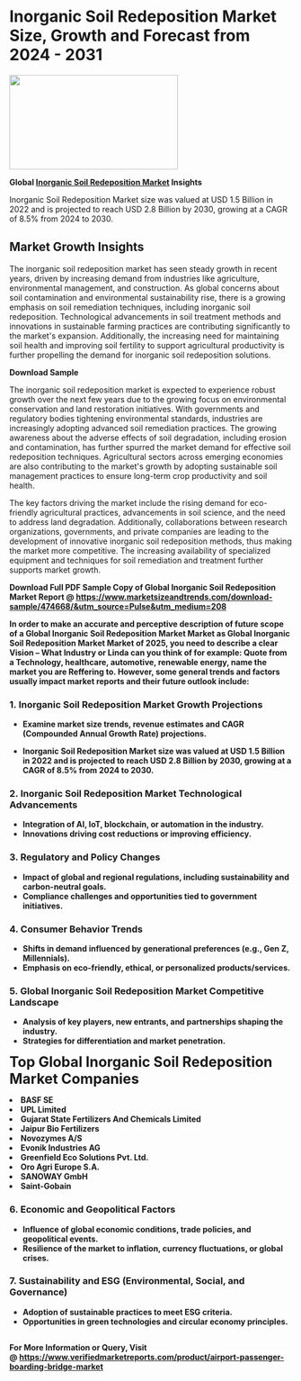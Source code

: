 <H1>Inorganic Soil Redeposition Market Size, Growth and Forecast from 2024 - 2031</H1><img class="aligncenter size-medium wp-image-584254" src="https://thirdeyenews.in/wp-content/uploads/2024/09/Global-Market-Research-300x168.jpeg" alt="" width="300" height="168" /><p><strong>Global&nbsp;<a href="https://www.marketsizeandtrends.com/download-sample/474668/&amp;utm_source=Pulse&amp;utm_medium=208">Inorganic Soil Redeposition Market</a> Insights</strong></p><p>Inorganic Soil Redeposition Market size was valued at USD 1.5 Billion in 2022 and is projected to reach USD 2.8 Billion by 2030, growing at a CAGR of 8.5% from 2024 to 2030.</p><p><h2>Market Growth Insights</h2> <p>The inorganic soil redeposition market has seen steady growth in recent years, driven by increasing demand from industries like agriculture, environmental management, and construction. As global concerns about soil contamination and environmental sustainability rise, there is a growing emphasis on soil remediation techniques, including inorganic soil redeposition. Technological advancements in soil treatment methods and innovations in sustainable farming practices are contributing significantly to the market's expansion. Additionally, the increasing need for maintaining soil health and improving soil fertility to support agricultural productivity is further propelling the demand for inorganic soil redeposition solutions.</p> <p><strong>Download Sample</strong></p> <p>The inorganic soil redeposition market is expected to experience robust growth over the next few years due to the growing focus on environmental conservation and land restoration initiatives. With governments and regulatory bodies tightening environmental standards, industries are increasingly adopting advanced soil remediation practices. The growing awareness about the adverse effects of soil degradation, including erosion and contamination, has further spurred the market demand for effective soil redeposition techniques. Agricultural sectors across emerging economies are also contributing to the market's growth by adopting sustainable soil management practices to ensure long-term crop productivity and soil health.</p> <p>The key factors driving the market include the rising demand for eco-friendly agricultural practices, advancements in soil science, and the need to address land degradation. Additionally, collaborations between research organizations, governments, and private companies are leading to the development of innovative inorganic soil redeposition methods, thus making the market more competitive. The increasing availability of specialized equipment and techniques for soil remediation and treatment further supports market growth.</p> <p><strong></p><p><span class=""><strong>Download Full PDF Sample Copy of Global Inorganic Soil Redeposition Market Report</strong> @ <a href="https://www.marketsizeandtrends.com/download-sample/474668/&amp;utm_source=Pulse&amp;utm_medium=208" target="_blank">https://www.marketsizeandtrends.com/download-sample/474668/&amp;utm_source=Pulse&amp;utm_medium=208</a></span></p><p>In order to make an accurate and perceptive description of future scope of a Global&nbsp;Inorganic Soil Redeposition Market Market as Global&nbsp;Inorganic Soil Redeposition Market Market of 2025, you need to describe a clear Vision &ndash; What Industry or Linda can you think of for example: Quote from a Technology, healthcare, automotive, renewable energy, name the market you are Reffering to. However, some general trends and factors usually impact market reports and their future outlook include:</p><h3>1.&nbsp;<strong>Inorganic Soil Redeposition Market Growth Projections</strong></h3><ul><li>Examine market size trends, revenue estimates and CAGR (Compounded Annual Growth Rate) projections.</li><li><p>Inorganic Soil Redeposition Market size was valued at USD 1.5 Billion in 2022 and is projected to reach USD 2.8 Billion by 2030, growing at a CAGR of 8.5% from 2024 to 2030.</p></li></ul><h3>2.&nbsp;<strong>Inorganic Soil Redeposition Market Technological Advancements</strong></h3><ul><li>Integration of AI, IoT, blockchain, or automation in the industry.</li><li>Innovations driving cost reductions or improving efficiency.</li></ul><h3>3.&nbsp;<strong>Regulatory and Policy Changes</strong></h3><ul><li>Impact of global and regional regulations, including sustainability and carbon-neutral goals.</li><li>Compliance challenges and opportunities tied to government initiatives.</li></ul><h3>4.&nbsp;<strong>Consumer Behavior Trends</strong></h3><ul><li>Shifts in demand influenced by generational preferences (e.g., Gen Z, Millennials).</li><li>Emphasis on eco-friendly, ethical, or personalized products/services.</li></ul><h3>5.&nbsp;<strong>Global Inorganic Soil Redeposition Market Competitive Landscape</strong></h3><ul><li>Analysis of key players, new entrants, and partnerships shaping the industry.</li><li>Strategies for differentiation and market penetration.</li></ul><p data-pm-slice="1 1 []"><span style="color: inherit; font-family: inherit; font-size: 25px;">Top Global Inorganic Soil Redeposition Market Companies</span></p><div class="" data-test-id=""><p><li>BASF SE</li><li> UPL Limited</li><li> Gujarat State Fertilizers And Chemicals Limited</li><li> Jaipur Bio Fertilizers</li><li> Novozymes A/S</li><li> Evonik Industries AG</li><li> Greenfield Eco Solutions Pvt. Ltd.</li><li> Oro Agri Europe S.A.</li><li> SANOWAY GmbH</li><li> Saint-Gobain</li></p></div><h3>6.&nbsp;<strong>Economic and Geopolitical Factors</strong></h3><ul><li>Influence of global economic conditions, trade policies, and geopolitical events.</li><li>Resilience of the market to inflation, currency fluctuations, or global crises.</li></ul><h3>7.&nbsp;<strong>Sustainability and ESG (Environmental, Social, and Governance)</strong></h3><ul><li>Adoption of sustainable practices to meet ESG criteria.</li><li>Opportunities in green technologies and circular economy principles.</li></ul><h2><strong style="font-size: 14px;">For More Information or Query, Visit @&nbsp;</strong><a style="background-color: #ffffff; font-size: 14px;" href="https://www.marketsizeandtrends.com/report/inorganic-soil-redeposition-market/" target="_blank">https://www.verifiedmarketreports.com/product/airport-passenger-boarding-bridge-market</a></h2>
